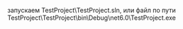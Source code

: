запускаем TestProject\TestProject.sln, или файл по пути TestProject\TestProject\bin\Debug\net6.0\TestProject.exe
